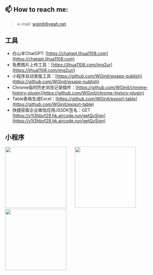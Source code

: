 
##  📫 How to reach me: 
> e-mail: wginit@yeah.net
>

## 工具
+ 白山羊ChatGPT: [https://chatgpt.lihua1108.com](https://chatgpt.lihua1108.com)
+ 免费图片上传工具：[https://lihua1108.com/img2ur](https://lihua1108.com/img2ur/)
+ 小程序自动发版工具：[https://github.com/WGinit/wxapp-publish](https://github.com/WGinit/wxapp-publish)
+ Chrome临时历史浏览记录插件：[https://github.com/WGinit/chrome-history-plugin](https://github.com/WGinit/chrome-history-plugin)
+ Table表格生成Excel：[https://github.com/WGinit/export-table](https://github.com/WGinit/export-table)
+ 快捷获取企业微信应用JSSDK签名：GET [https://y1t3hbyf29.hk.aircode.run/getQySign](https://y1t3hbyf29.hk.aircode.run/getQySign)

## 小程序
<div align=left>
<img src="https://i.imgur.com/DGijaX5.jpg"  width="200" /> &nbsp; &nbsp; &nbsp; 
<img src="https://i.imgur.com/LMk1JAa.jpg"  width="200" /> &nbsp; &nbsp; &nbsp; 
<img src="https://i.imgur.com/3mSVlko.jpg"  width="200" /> 
</div>

<!--
## 汇总

![](https://github-readme-stats.vercel.app/api?username=wginit&show_icons=true&locale=cn)
-->




<!--
**WGinit/WGinit** is a ✨ _special_ ✨ repository because its `README.md` (this file) appears on your GitHub profile.

Here are some ideas to get you started:

- 🔭 I’m currently working on ...
- 🌱 I’m currently learning ...
- 👯 I’m looking to collaborate on ...
- 🤔 I’m looking for help with ...
- 💬 Ask me about ...
- 📫 How to reach me: ...
- 😄 Pronouns: ...
- ⚡ Fun fact: ...
-->
